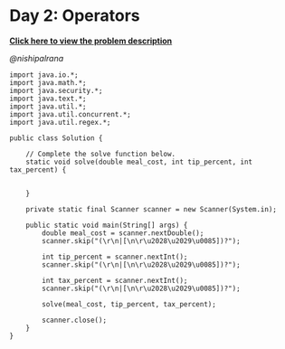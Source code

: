 # Day 2: Operators

**[Click here to view the problem description](https://www.hackerrank.com/challenges/30-operators/problem)**

*@nishipalrana*

```
import java.io.*;
import java.math.*;
import java.security.*;
import java.text.*;
import java.util.*;
import java.util.concurrent.*;
import java.util.regex.*;

public class Solution {

    // Complete the solve function below.
    static void solve(double meal_cost, int tip_percent, int tax_percent) {


    }

    private static final Scanner scanner = new Scanner(System.in);

    public static void main(String[] args) {
        double meal_cost = scanner.nextDouble();
        scanner.skip("(\r\n|[\n\r\u2028\u2029\u0085])?");

        int tip_percent = scanner.nextInt();
        scanner.skip("(\r\n|[\n\r\u2028\u2029\u0085])?");

        int tax_percent = scanner.nextInt();
        scanner.skip("(\r\n|[\n\r\u2028\u2029\u0085])?");

        solve(meal_cost, tip_percent, tax_percent);

        scanner.close();
    }
}
```

